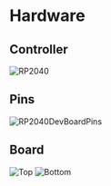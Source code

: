 # Hardware
## Controller
![RP2040](../../images/RP2040.jpg)
## Pins
![RP2040DevBoardPins](../../images/picoPins.png)
## Board
![Top](../../images/board_top.jpg)
![Bottom](../../images/board_bottom.jpg)